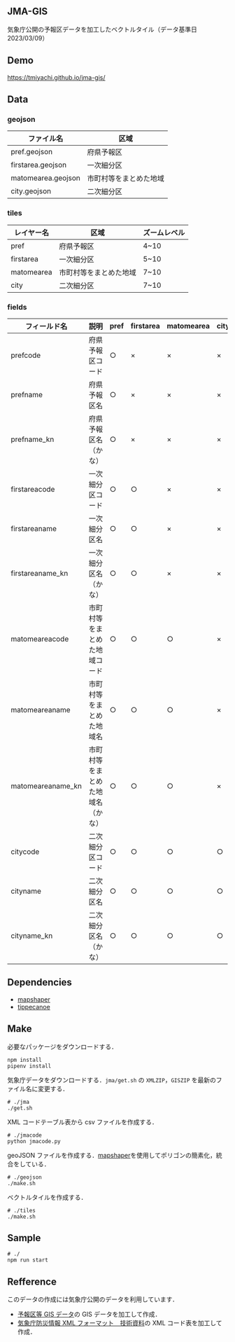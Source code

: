 ## JMA-GIS

気象庁公開の予報区データを加工したベクトルタイル（データ基準日 2023/03/09）

## Demo

<https://tmiyachi.github.io/jma-gis/>

## Data

### geojson

| ファイル名         | 区域                   |
| ------------------ | ---------------------- |
| pref.geojson       | 府県予報区             |
| firstarea.geojson  | 一次細分区             |
| matomearea.geojson | 市町村等をまとめた地域 |
| city.geojson       | 二次細分区             |

### tiles

| レイヤー名 | 区域                   | ズームレベル |
| ---------- | ---------------------- | ------------ |
| pref       | 府県予報区             | 4~10         |
| firstarea  | 一次細分区             | 5~10         |
| matomearea | 市町村等をまとめた地域 | 7~10         |
| city       | 二次細分区             | 7~10         |

### fields

| フィールド名      | 説明                             | pref | firstarea | matomearea | city |
| ----------------- | -------------------------------- | ---- | --------- | ---------- | ---- |
| prefcode          | 府県予報区コード                 | ○    | ×         | ×          | ×    |
| prefname          | 府県予報区名                     | ○    | ×         | ×          | ×    |
| prefname_kn       | 府県予報区名（かな）             | ○    | ×         | ×          | ×    |
| firstareacode     | 一次細分区コード                 | ○    | ○         | ×          | ×    |
| firstareaname     | 一次細分区名                     | ○    | ○         | ×          | ×    |
| firstareaname_kn  | 一次細分区名（かな）             | ○    | ○         | ×          | ×    |
| matomeareacode    | 市町村等をまとめた地域コード     | ○    | ○         | ○          | ×    |
| matomeareaname    | 市町村等をまとめた地域名         | ○    | ○         | ○          | ×    |
| matomeareaname_kn | 市町村等をまとめた地域名（かな） | ○    | ○         | ○          | ×    |
| citycode          | 二次細分区コード                 | ○    | ○         | ○          | ○    | ○ |
| cityname          | 二次細分区名                     | ○    | ○         | ○          | ○    | ○ |
| cityname_kn       | 二次細分区名（かな）             | ○    | ○         | ○          | ○    | ○ |

## Dependencies

- [mapshaper](https://github.com/mbloch/mapshaper)
- [tippecanoe](https://github.com/mapbox/tippecanoe)

## Make

必要なパッケージをダウンロードする．

```
npm install
pipenv install
```

気象庁データをダウンロードする．`jma/get.sh` の `XMLZIP`，`GISZIP` を最新のファイル名に変更する．

```
# ./jma
./get.sh
```

XML コードテーブル表から csv ファイルを作成する．

```
# ./jmacode
python jmacode.py
```

geoJSON ファイルを作成する．[mapshaper](https://github.com/mbloch/mapshaper)を使用してポリゴンの簡素化，統合をしている．

```
# ./geojson
./make.sh
```

ベクトルタイルを作成する．

```
# ./tiles
./make.sh
```

## Sample

```
# ./
npm run start

```

## Refference

このデータの作成には気象庁公開のデータを利用しています．

- [予報区等 GIS データ](https://www.data.jma.go.jp/developer/gis.html)の GIS データを加工して作成．
- [気象庁防災情報 XML フォーマット　技術資料](http://xml.kishou.go.jp/tec_material.html)の XML コード表を加工して作成．
